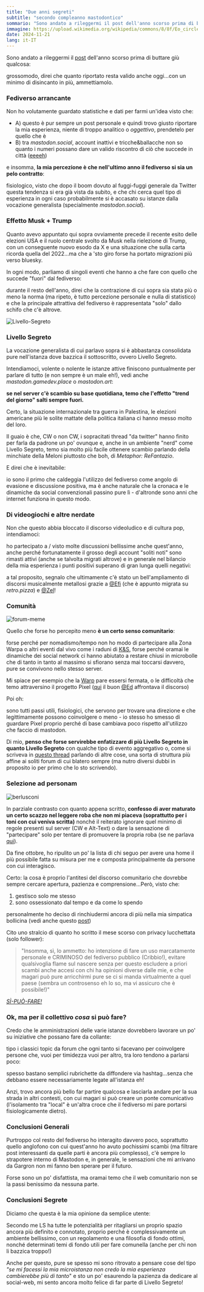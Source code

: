 ```yaml
---
title: "Due anni segreti"
subtitle: "secondo compleanno mastodontico"
sommario: "Sono andato a rileggermi il post dell'anno scorso prima di buttare giù qualcosa: grossomodo, direi che quanto riportato resta valido anche oggi...con un minimo di disincanto in più, ammettiamolo."
immagine: https://upload.wikimedia.org/wikipedia/commons/8/8f/Eo_circle_red_number-2.svg
date: 2024-11-21
lang: it-IT
---
```


Sono andato a rileggermi il [post](/posts/ita/un-anno-segreto/) dell'anno scorso prima di buttare giù qualcosa:

grossomodo, direi che quanto riportato resta valido anche oggi...con un minimo di disincanto in più, ammettiamolo.

### Fediverso arrancante 

Non ho volutamente guardato statistiche e dati per farmi un'idea visto che:

- A) questo è pur sempre un post personale e quindi trovo giusto riportare la mia esperienza, niente di troppo analitico o _oggettivo_, prendetelo per quello che è
- B) tra _mastodon.social_, account inattivi e tricche&ballacche non so quanto i numeri possano dare un valido riscontro di ciò che succede in città ([eeeeh](https://i.pinimg.com/736x/55/db/ea/55dbeabcc9bf91e900d2e34dc56e3feb.jpg))

e insomma, **la mia percezione è che nell'ultimo anno il fediverso si sia un pelo contratto**:

fisiologico, visto che dopo il boom dovuto al fuggi-fuggi generale da Twitter questa tendenza si era già vista da subito, e che chi cerca quel tipo di esperienza in ogni caso probabilmente si è accasato su istanze dalla vocazione generalista (specialmente _mastodon.social_).

### Effetto Musk + Trump

Quanto avevo appuntato qui sopra ovviamente precede il recente esito delle elezioni USA e il ruolo centrale svolto da Musk nella rielezione di Trump, con un conseguente nuovo esodo da X e una situazione che sulla carta ricorda quella del 2022...ma che a 'sto giro forse ha portato migrazioni più verso bluesky.

In ogni modo, parliamo di singoli eventi che hanno a che fare con quello che succede "fuori" dal fediverso: 

durante il resto dell'anno, direi che la contrazione di cui sopra sia stata più o meno la norma (ma ripeto, è tutto percezione personale e nulla di statistico) e che la principale attrattiva del fediverso è rappresentata "solo" dallo schifo che c'è altrove.

![Livello-Segreto](https://cdn.masto.host/livellosegretoit/site_uploads/files/000/000/005/@1x/ae2c2ed79689631b.png)

### Livello Segreto

La vocazione generalista di cui parlavo sopra si è abbastanza consolidata pure nell'istanza dove bazzica il sottoscritto, ovvero Livello Segreto. 

Intendiamoci, volente o nolente le istanze attive finiscono puntualmente per parlare di tutto (e non sempre è un male eh!), vedi anche _mastodon.gamedev.place_ o _mastodon.art_: 

**se nel server c'è scambio su base quotidiana, temo che l'effetto "trend del giorno" salti sempre fuori.**

Certo, la situazione internazionale tra guerra in Palestina, le elezioni americane più le solite mattate della politica italiana ci hanno messo molto del loro.

Il guaio è che, CW o non CW, i sopracitati thread "da twitter" hanno finito per farla da padrone un po' ovunque e, anche in un ambiente "nerd" come Livello Segreto, temo sia molto più facile ottenere scambio parlando della minchiate della Meloni piuttosto che boh, di _Metaphor: ReFantazio_.

E direi che è inevitabile: 

io sono il primo che caldeggia l'utilizzo del fediverso come angolo di evasione e discussione positiva, ma è anche naturale che la cronaca e le dinamiche da social convenzionali passino pure lì - d'altronde sono anni che internet funziona in questo modo.

### Di videogiochi e altre nerdate

Non che questo abbia bloccato il discorso videoludico e di cultura pop, intendiamoci: 

ho partecipato a / visto molte discussioni bellissime anche quest'anno, anche perché fortunatamente il grosso degli account "soliti noti" sono rimasti attivi (anche se talvolta migrati altrove) e in generale nel bilancio della mia esperienza i punti positivi superano di gran lunga quelli negativi: 

a tal proposito, segnalo che ultimamente c'è stato un bell'ampliamento di discorsi musicalmente metallosi grazie a [@Efi](https://livellosegreto.it/@lunarvesperia@retro.pizza) (che è appunto migrata su _retro.pizza_) e [@Zel](https://livellosegreto.it/@Zel)!

### Comunità

![forum-meme](https://preview.redd.it/vbp06a8pb2t91.jpg?auto=webp&s=70cf877081dde35d965fdd6f6c179d6528e94826)

Quello che forse ho percepito meno **è un certo senso comunitario**: 

forse perché per nomadismo/tempo non ho modo di partecipare alla Zona Warpa o altri eventi dal vivo come i raduni di [K&S](https://livellosegreto.it/@KSGamingLife), forse perché oramai le dinamiche dei social network ci hanno abiutato a restare chiusi in microbolle che di tanto in tanto al massimo si sfiorano senza mai toccarsi davvero, pure se convivono nello stesso server.

Mi spiace per esempio che la [Warp](https://warp.livellosegreto.it/) pare essersi fermata, o le difficoltà che temo attraversino il progetto Pixel ([qui](https://livellosegreto.it/@ed/113311769136005676) il buon [@Ed](https://livellosegreto.it/@ed) affrontava il discorso) 

Poi oh: 

sono tutti passi utili, fisiologici, che servono per trovare una direzione e che legittimamente possono coinvolgere o meno - io stesso ho smesso di guardare Pixel proprio perché di base cambiava poco rispetto all'utilizzo che faccio di mastodon.

Di mio, **penso che forse servirebbe enfatizzare di più Livello Segreto in quanto Livello Segreto** con qualche tipo di evento aggregativo o, come si scriveva in [questo thread](https://livellosegreto.it/@ed/113487367348413166) parlando di altre cose, una sorta di struttura più affine ai soliti forum di cui blatero sempre (ma nutro diversi dubbi in proposito io per primo che lo sto scrivendo).

### Selezione ad personam

![berlusconi](https://i.makeagif.com/media/8-08-2015/rYjtBw.gif)

In parziale contrasto con quanto appena scritto, **confesso di aver maturato un certo scazzo nel leggere roba che non mi piaceva (soprattutto per i toni con cui veniva scritta)** nonché il reiterato ignorare quel minimo di regole presenti sul server (CW e Alt-Text) o dare la sensazione di "partecipare" solo per tentare di promuovere la propria roba (se ne parlava [qui](/posts/ita/account-collettivo/)). 

Da fine ottobre, ho ripulito un po' la lista di chi seguo per avere una home il più possibile fatta su misura per me e composta principalmente da persone con cui interagisco. 

Certo: la cosa è proprio l'antitesi del discorso comunitario che dovrebbe sempre cercare apertura, pazienza e comprensione...Però, visto che: 

1. gestisco solo me stesso
2. sono ossessionato dal tempo e da come lo spendo

personalmente ho deciso di rinchiudermi ancora di più nella mia simpatica bollicina (vedi anche questo [post](/posts/ita/torre-d-avorio/))

Cito uno stralcio di quanto ho scritto il mese scorso con privacy lucchettata (solo follower): 

>"Insomma, sì, lo ammetto: ho intenzione di fare un uso marcatamente personale e CRIMINOSO del fediverso pubblico (Cribbio!), evitare qualsivoglia flame sul nascere senza per questo escludere a priori scambi anche accesi con chi ha opinioni diverse dalle mie, e che magari può pure arricchirmi pure se ci si manda virtualmente a quel paese (sembra un controsenso eh lo so, ma vi assicuro che è possibile!)"

[_SÌ-PUÒ-FARE!_](https://www.youtube.com/watch?v=rdkecMOT1ko)

### Ok, ma per il collettivo _cosa_ si può fare?

Credo che le amministrazioni delle varie istanze dovrebbero lavorare un po' su iniziative che possano fare da collante: 

tipo i classici topic da forum che ogni tanto si facevano per coinvolgere persone che, vuoi per timidezza vuoi per altro, tra loro tendono a parlarsi poco: 

spesso bastano semplici rubrichette da diffondere via hashtag...senza che debbano essere necessariamente legate all'istanza eh!

Anzi, trovo ancora più bello far partire qualcosa e lasciarla andare per la sua strada in altri contesti, con cui magari si può creare un ponte comunicativo (l'isolamento tra "local" è un'altra croce che il fediverso mi pare portarsi fisiologicamente dietro).

### Conclusioni Generali

Purtroppo col resto del fediverso ho interagito davvero poco, soprattutto quello anglofono con cui quest'anno ho avuto pochissimi scambi (ma filtrare post interessanti da quelle parti è ancora più complesso), c'è sempre lo strapotere interno di Mastodon e, in generale, le sensazioni che mi arrivano da Gargron non mi fanno ben sperare per il futuro.

Forse sono un po' disfattista, ma oramai temo che il web comunitario non se la passi benissimo da nessuna parte.

### Conclusioni Segrete

Diciamo che questa è la mia opinione da semplice utente: 

Secondo me LS ha tutte le potenzialità per ritagliarsi un proprio spazio ancora più definito e connotato, proprio perché è complessivamente un ambiente bellissimo, con un regolamento e una filosofia di fondo ottimi, nonché determinati temi di fondo utili per fare comunella (anche per chi non li bazzica troppo!)

Anche per questo, pure se spesso mi sono ritrovato a pensare cose del tipo _"se mi facessi la mia microistanza non credo la mia esperienza cambierebbe più di tanto_" e sto un po' esaurendo la pazienza da dedicare al social-web, mi sento ancora molto felice di far parte di Livello Segreto!

<mastodon-comments host="livellosegreto.it" user="xabacadabra" tootId="113519584110514648"></mastodon-comments>